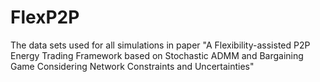 # FlexP2P
The data sets used for all simulations in paper "A Flexibility-assisted P2P Energy Trading Framework based on Stochastic ADMM and Bargaining Game Considering Network Constraints and Uncertainties"
